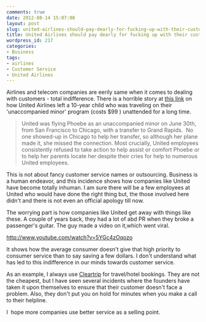 ```yaml
---
comments: true
date: 2012-08-14 15:07:08
layout: post
slug: united-airlines-should-pay-dearly-for-fucking-up-with-their-customers
title: United Airlines should pay dearly for fucking up with their customers
wordpress_id: 217
categories:
- Business
tags:
- airlines
- Customer Service
- United Airlines
---
```


Airlines and telecom companies are eerily same when it comes to dealing with customers - total indifference. There is a horrible story at [this link](http://bobsutton.typepad.com/my_weblog/2012/08/united-airlines-lost-my-friends-10-year-old-daughter-and-didnt-care.html) on how United Airlines left a 10-year child who was traveling on their 'unaccompanied minor' program (costs $99 ) unattended for a long time.


> United was flying Phoebe as an unaccompanied minor on June 30th, from San Francisco to Chicago, with a transfer to Grand Rapids.  No one showed-up in Chicago to help her transfer, so although her plane made it, she missed the connection. Most crucially, United employees consistently refused to take action to help assist or comfort Phoebe or to help her parents locate her despite their cries for help to numerous United employees.


This is not about fancy customer service names or outsourcing. Business is a human endeavor, and this incidence shows how companies like United have become totally inhuman. I am sure there will be a few employees at United who would have done the right thing but, the those involved here didn't and there is not even an official apology till now.

The worrying part is how companies like United get away with things like these. A couple of years back, they had a lot of abd PR when they broke a passenger's guitar. The guy made a video on it,which went viral.

http://www.youtube.com/watch?v=5YGc4zOqozo

It shows how the average consumer doesn't give that high priority to consumer service than to say saving a few dollars. I don't understand what has led to this indifference in our minds towards customer service.

As an example, I always use [Cleartrip](http://www.cleartrip.com) for travel/hotel bookings. They are not the cheapest, but I have seen several incidents where the founders have taken it upon themselves to ensure that their customer doesn't face a problem. Also, they don't put you on hold for minutes when you make a call to their helpline.

I  hope more companies use better service as a selling point.
